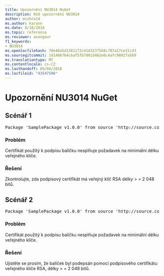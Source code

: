 ```yaml
---
title: Upozornění NU3014 NuGet
description: Kód upozornění NU3014
author: mishra14
ms.author: karann
ms.date: 8/16/2018
ms.topic: reference
ms.reviewer: anangaur
f1_keywords:
- NU3014
ms.openlocfilehash: 78e48a5d1381172c41d32375b8c787a17ce31cd3
ms.sourcegitcommit: 1d1406764c6af5fb7801d462e0c4afc9092fa569
ms.translationtype: MT
ms.contentlocale: cs-CZ
ms.lasthandoff: 09/04/2018
ms.locfileid: "43547596"
---
```

# <a name="nuget-warning-nu3014"></a>Upozornění NU3014 NuGet

## <a name="scenario-1"></a>Scénář 1

<pre>Package 'SamplePackage v1.0.0' from source 'http://source.com/index.json': The signing certificate does not meet a minimum public key length requirement.</pre>

### <a name="issue"></a>Problém

Certifikát použitý k podpisu balíčku nesplňuje požadavek na minimální délku veřejného klíče.


### <a name="solution"></a>Řešení

Zkontrolujte, zda podpisový certifikát má veřejný klíč RSA délky > = 2 048 bitů.



## <a name="scenario-2"></a>Scénář 2

<pre>Package 'SamplePackage v1.0.0' from source 'http://source.com/index.json': The primary signature's certificate does not meet a minimum public key length requirement.</pre>

### <a name="issue"></a>Problém

Certifikát použitý k podpisu balíčku nesplňuje požadavek na minimální délku veřejného klíče.


### <a name="solution"></a>Řešení

Ujistěte se prosím, že balíček byl podepsán pomocí podpisového certifikátu veřejného klíče RSA, délky > = 2 048 bitů.


